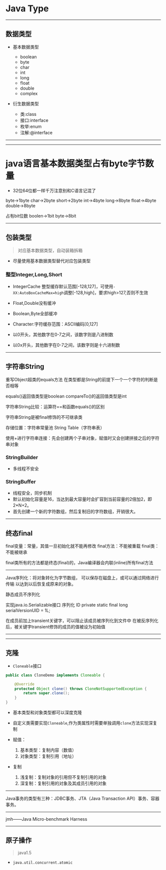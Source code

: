 # Java Type
---
## 数据类型
- 基本数据类型
    - boolean
    - byte
    - char
    - int
    - long
    - float
    - double
    - complex

- 衍生数据类型
    - 类:class
    - 接口:interface
    - 枚举:enum
    - 注解:@interface


---



---

# java语言基本数据类型占有byte字节数量
- 32位64位都一样千万注意别和C语言记混了

byte->1byte
char->2byte
short->2byte
int->4byte
long->8byte
float->4byte
double->8byte

占有bit位数
boolen->1bit
byte->8bit


---
## 包装类型
> 对应基本数据类型，自动装箱拆箱

- 尽量使用基本数据类型替代对应包装类型

### 整型Integer,Long,Short
- IntegerCache
整型缓存默认范围[-128,127]，可使用`-XX:AutoBoxCacheMax=high`调整[-128,high]，要求high>127,否则不生效
- Float,Double没有缓冲
- Boolean,Byte全部缓冲
- Character:字符缓存范围：ASCII编码[0,127]


- 以0开头，其他数字在0-7之间，该数字则是八进制数
- 以0x开头，其他数字在0-7之间，该数字则是十六进制数


---



## 字符串String

重写Object超类的equals方法
在类型都是String的前提下一个一个字符的判断是否相等


equals()返回值类型是boolean
compareTo()的返回值类型是int

字符串String比较：运算符==和函数equals()的区别

字符串String是被final修饰的不可继承类


存储位置：字符串常量池 String Table（字符串表）


使用+进行字符串连接：先会创建两个子串对象，赋值时又会创建拼接之后的字符串对象


### StringBuilder
- 多线程不安全

### StringBuffer
- 线程安全，同步机制
- 默认初始化容量是16，当达到最大容量时会扩容到当前容量的2倍加2，即2*N+2。
- 首先创建一个新的字符数组，然后复制旧的字符数组，开销很大。


---

## 终态final


final变量：常量，其值一旦初始化就不能再修改
final方法：不能被重载
final类：不能被继承

final类所有的方法都是终态(final)的，Java编译器会内联(inline)所有final方法


---


Java序列化：将对象转化为字节数组，
可以保存在磁盘上，或可以通过网络进行传输
以达到以后恢复成原来的对象。

静态成员不序列化

实现java.io.Serializable接口
序列化 ID
private static final long serialVersionUID = 1L;

在成员前加上transient关键字，可以阻止该成员被序列化到文件中
在被反序列化后，被关键字transient修饰的成员的值被设为初始值

---





---

## 克隆


- `Cloneable`接口
```java
public class CloneDemo implements Cloneable {

    @Override
    protected Object clone() throws CloneNotSupportedException {
        return super.clone();
    }
}

```

- 基本类型和对象类型都可以深度克隆
- 自定义类需要实现`Cloneable`,作为类属性时需要单独调用`clone`方法实现深复制

- 赋值：
    1. 基本类型：复制内容（数值）
    2. 对象类型：复制引用（地址）

- 复制
    1. 浅复制：复制对象的引用但不复制引用的对象
    2. 深复制：复制引用的对象及其成员引用的对象



---


Java事务的类型有三种：JDBC事务、JTA（Java Transaction API）事务、容器事务。


---
jmh——Java Micro-benchmark Harness



---
## 原子操作
> java1.5
- `java.util.concurrent.atomic`